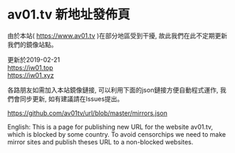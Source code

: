 # av01.tv 新地址發佈頁

由於本站( https://www.av01.tv )在部分地區受到干擾, 故此我們在此不定期更新我們的鏡像站點。


更新於2019-02-21<br>
https://iw01.top<br>
https://iw01.xyz<br>

各路朋友如需加入本站鏡像鏈接, 可以利用下面的json鏈接方便自動程式運作, 我們會同步更新, 如有建議請在Issues提出。

https://github.com/av01tv/url/blob/master/mirrors.json


English: This is a page for publishing new URL for the website av01.tv, which is blocked by some country. To avoid censorchips we need to make mirror sites and publish theses URL to a non-blocked websites.
